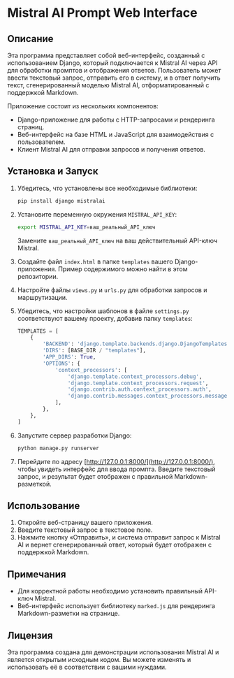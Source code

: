 # Mistral AI Prompt Web Interface

## Описание

Эта программа представляет собой веб-интерфейс, созданный с использованием Django, который подключается к Mistral AI через API для обработки промптов и отображения ответов. Пользователь может ввести текстовый запрос, отправить его в систему, и в ответ получить текст, сгенерированный моделью Mistral AI, отформатированный с поддержкой Markdown.

Приложение состоит из нескольких компонентов:
- Django-приложение для работы с HTTP-запросами и рендеринга страниц.
- Веб-интерфейс на базе HTML и JavaScript для взаимодействия с пользователем.
- Клиент Mistral AI для отправки запросов и получения ответов.

## Установка и Запуск

1. Убедитесь, что установлены все необходимые библиотеки:
   ```sh
   pip install django mistralai
   ```

2. Установите переменную окружения `MISTRAL_API_KEY`:
   ```sh
   export MISTRAL_API_KEY=ваш_реальный_API_ключ
   ```
   Замените `ваш_реальный_API_ключ` на ваш действительный API-ключ Mistral.

3. Создайте файл `index.html` в папке `templates` вашего Django-приложения. Пример содержимого можно найти в этом репозитории.

4. Настройте файлы `views.py` и `urls.py` для обработки запросов и маршрутизации.

5. Убедитесь, что настройки шаблонов в файле `settings.py` соответствуют вашему проекту, добавив папку `templates`:
   ```python
   TEMPLATES = [
       {
           'BACKEND': 'django.template.backends.django.DjangoTemplates',
           'DIRS': [BASE_DIR / "templates"],
           'APP_DIRS': True,
           'OPTIONS': {
               'context_processors': [
                   'django.template.context_processors.debug',
                   'django.template.context_processors.request',
                   'django.contrib.auth.context_processors.auth',
                   'django.contrib.messages.context_processors.messages',
               ],
           },
       },
   ]
   ```

6. Запустите сервер разработки Django:
   ```sh
   python manage.py runserver
   ```

7. Перейдите по адресу [http://127.0.0.1:8000/](http://127.0.0.1:8000/), чтобы увидеть интерфейс для ввода промпта. Введите текстовый запрос, и результат будет отображен с правильной Markdown-разметкой.

## Использование

1. Откройте веб-страницу вашего приложения.
2. Введите текстовый запрос в текстовое поле.
3. Нажмите кнопку «Отправить», и система отправит запрос к Mistral AI и вернет сгенерированный ответ, который будет отображен с поддержкой Markdown.

## Примечания

- Для корректной работы необходимо установить правильный API-ключ Mistral.
- Веб-интерфейс использует библиотеку `marked.js` для рендеринга Markdown-разметки на странице.

## Лицензия

Эта программа создана для демонстрации использования Mistral AI и является открытым исходным кодом. Вы можете изменять и использовать её в соответствии с вашими нуждами.

